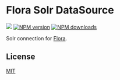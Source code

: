 # Flora Solr DataSource

![](https://github.com/godmodelabs/flora-solr/workflows/ci/badge.svg)
[![NPM version](https://img.shields.io/npm/v/flora-solr.svg?style=flat)](https://www.npmjs.com/package/flora-solr)
[![NPM downloads](https://img.shields.io/npm/dm/flora-solr.svg?style=flat)](https://www.npmjs.com/package/flora-solr)

Solr connection for [Flora](https://github.com/godmodelabs/flora).

## License

[MIT](LICENSE)
